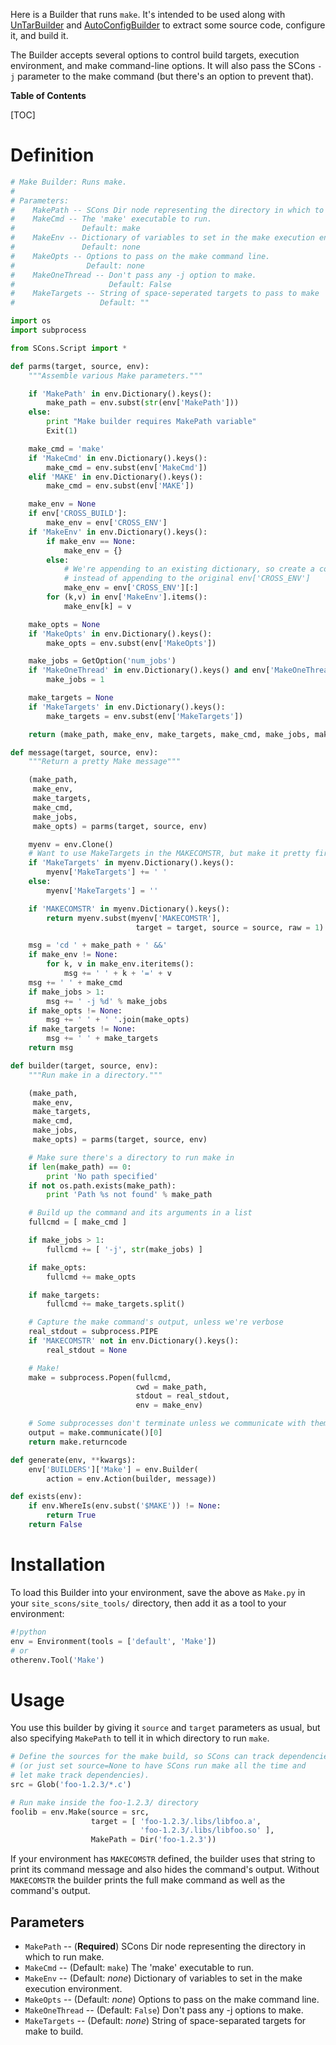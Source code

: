 Here is a Builder that runs `make`.  It's intended to be used along with [UnTarBuilder](UnTarBuilder) and [AutoConfigBuilder](AutoConfigBuilder) to extract some source code, configure it, and build it. 

The Builder accepts several options to control build targets, execution environment, and make command-line options.  It will also pass the SCons `-j` parameter to the make command (but there's an option to prevent that). 

**Table of Contents**

[TOC] 

# Definition

```python
# Make Builder: Runs make.
#
# Parameters:
#    MakePath -- SCons Dir node representing the directory in which to run make.  REQUIRED.
#    MakeCmd -- The 'make' executable to run.
#               Default: make
#    MakeEnv -- Dictionary of variables to set in the make execution environment.
#               Default: none
#    MakeOpts -- Options to pass on the make command line.
#                Default: none
#    MakeOneThread -- Don't pass any -j option to make.
#                     Default: False
#    MakeTargets -- String of space-seperated targets to pass to make
#                   Default: ""

import os
import subprocess

from SCons.Script import *

def parms(target, source, env):
    """Assemble various Make parameters."""

    if 'MakePath' in env.Dictionary().keys():
        make_path = env.subst(str(env['MakePath']))
    else:
        print "Make builder requires MakePath variable"
        Exit(1)

    make_cmd = 'make'
    if 'MakeCmd' in env.Dictionary().keys():
        make_cmd = env.subst(env['MakeCmd'])
    elif 'MAKE' in env.Dictionary().keys():
        make_cmd = env.subst(env['MAKE'])

    make_env = None
    if env['CROSS_BUILD']:
        make_env = env['CROSS_ENV']
    if 'MakeEnv' in env.Dictionary().keys():
        if make_env == None:
            make_env = {}
        else:
            # We're appending to an existing dictionary, so create a copy
            # instead of appending to the original env['CROSS_ENV']
            make_env = env['CROSS_ENV'][:]
        for (k,v) in env['MakeEnv'].items():
            make_env[k] = v

    make_opts = None
    if 'MakeOpts' in env.Dictionary().keys():
        make_opts = env.subst(env['MakeOpts'])

    make_jobs = GetOption('num_jobs')
    if 'MakeOneThread' in env.Dictionary().keys() and env['MakeOneThread']:
        make_jobs = 1

    make_targets = None
    if 'MakeTargets' in env.Dictionary().keys():
        make_targets = env.subst(env['MakeTargets'])

    return (make_path, make_env, make_targets, make_cmd, make_jobs, make_opts)

def message(target, source, env):
    """Return a pretty Make message"""

    (make_path,
     make_env,
     make_targets,
     make_cmd,
     make_jobs,
     make_opts) = parms(target, source, env)

    myenv = env.Clone()
    # Want to use MakeTargets in the MAKECOMSTR, but make it pretty first.
    if 'MakeTargets' in myenv.Dictionary().keys():
        myenv['MakeTargets'] += ' '
    else:
        myenv['MakeTargets'] = ''

    if 'MAKECOMSTR' in myenv.Dictionary().keys():
        return myenv.subst(myenv['MAKECOMSTR'],
                            target = target, source = source, raw = 1)

    msg = 'cd ' + make_path + ' &&'
    if make_env != None:
        for k, v in make_env.iteritems():
            msg += ' ' + k + '=' + v
    msg += ' ' + make_cmd
    if make_jobs > 1:
        msg += ' -j %d' % make_jobs
    if make_opts != None:
        msg += ' ' + ' '.join(make_opts)
    if make_targets != None:
        msg += ' ' + make_targets
    return msg

def builder(target, source, env):
    """Run make in a directory."""

    (make_path,
     make_env,
     make_targets,
     make_cmd,
     make_jobs,
     make_opts) = parms(target, source, env)

    # Make sure there's a directory to run make in
    if len(make_path) == 0:
        print 'No path specified'
    if not os.path.exists(make_path):
        print 'Path %s not found' % make_path

    # Build up the command and its arguments in a list
    fullcmd = [ make_cmd ]

    if make_jobs > 1:
        fullcmd += [ '-j', str(make_jobs) ]

    if make_opts:
        fullcmd += make_opts

    if make_targets:
        fullcmd += make_targets.split()

    # Capture the make command's output, unless we're verbose
    real_stdout = subprocess.PIPE
    if 'MAKECOMSTR' not in env.Dictionary().keys():
        real_stdout = None

    # Make!
    make = subprocess.Popen(fullcmd,
                            cwd = make_path,
                            stdout = real_stdout,
                            env = make_env)

    # Some subprocesses don't terminate unless we communicate with them
    output = make.communicate()[0]
    return make.returncode

def generate(env, **kwargs):
    env['BUILDERS']['Make'] = env.Builder(
        action = env.Action(builder, message))

def exists(env):
    if env.WhereIs(env.subst('$MAKE')) != None:
        return True
    return False
```

# Installation

To load this Builder into your environment, save the above as `Make.py` in your `site_scons/site_tools/` directory, then add it as a tool to your environment: 
```python
#!python 
env = Environment(tools = ['default', 'Make'])
# or
otherenv.Tool('Make')
```

# Usage

You use this builder by giving it `source` and `target` parameters as usual, but also specifying `MakePath` to tell it in which directory to run `make`. 

```python
# Define the sources for the make build, so SCons can track dependencies
# (or just set source=None to have SCons run make all the time and
# let make track dependencies).
src = Glob('foo-1.2.3/*.c')

# Run make inside the foo-1.2.3/ directory
foolib = env.Make(source = src,
                  target = [ 'foo-1.2.3/.libs/libfoo.a',
                             'foo-1.2.3/.libs/libfoo.so' ],
                  MakePath = Dir('foo-1.2.3'))
```
If your environment has `MAKECOMSTR` defined, the builder uses that string to print its command message and also hides the command's output.  Without `MAKECOMSTR` the builder prints the full make command as well as the command's output. 


## Parameters

* `MakePath` -- (**Required**) SCons Dir node representing the directory in which to run make. 
* `MakeCmd` -- (Default: `make`) The 'make' executable to run. 
* `MakeEnv` -- (Default: _none_) Dictionary of variables to set in the make execution environment. 
* `MakeOpts` -- (Default: _none_) Options to pass on the make command line. 
* `MakeOneThread` -- (Default: `False`) Don't pass any -j options to make. 
* `MakeTargets` -- (Default: _none_) String of space-separated targets for make to build. 
